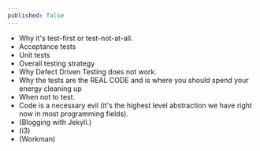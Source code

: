 ```yaml
---
published: false
---
```


* Why it's test-first or test-not-at-all.
* Acceptance tests
* Unit tests
* Overall testing strategy
* Why Defect Driven Testing does not work.
* Why the tests are the REAL CODE and is where you should spend your energy cleaning up
* When not to test.
* Code is a necessary evil (it's the highest level abstraction we have right now in most programming fields).
* (Blogging with Jekyll.)
* (i3)
* (Workman)
